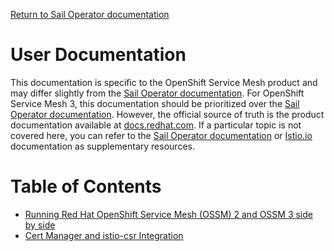 [Return to Sail Operator documentation](../)

# User Documentation

This documentation is specific to the OpenShift Service Mesh product and may differ slightly from the [Sail Operator documentation](../README.md). For OpenShift Service Mesh 3, this documentation should be prioritized over the [Sail Operator documentation](../README.md). However, the official source of truth is the product documentation available at [docs.redhat.com](https://docs.redhat.com). If a particular topic is not covered here, you can refer to the [Sail Operator documentation](../README.md) or [Istio.io](https://istio.io) documentation as supplementary resources.

# Table of Contents

- [Running Red Hat OpenShift Service Mesh (OSSM) 2 and OSSM 3 side by side](./ossm-2-and-ossm-3-side-by-side/README.md)
- [Cert Manager and istio-csr Integration](./cert-manager/README.md)
